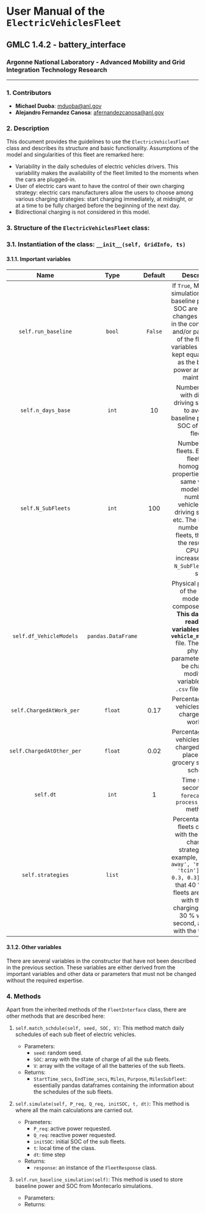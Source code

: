 # User Manual of the `ElectricVehiclesFleet`  

## GMLC 1.4.2 - battery_interface
### Argonne National Laboratory - Advanced Mobility and Grid Integration Technology Research 

---

###  1. Contributors
  - **Michael Duoba**: mduoba@anl.gov
  - **Alejandro Fernandez Canosa**: afernandezcanosa@anl.gov

### 2. Description
 
This document provides the guidelines to use the `ElectricVehiclesFleet` class and describes its structure and basic functionality. Assumptions of the model and singularities of this fleet are remarked here:
  - Variability in the daily schedules of electric vehicles drivers. This variability makes the availability of the fleet limited to the moments when the cars are plugged-in.
  - User of electric cars want to have the control of their own charging strategy: electric cars manufacturers allow the users to choose among various charging strategies: start charging immediately, at midnight, or at a time to be fully charged before the beginning of the next day.
  - Bidirectional charging is not considered in this model. 

### 3. Structure of the `ElectricVehiclesFleet` class:

### 3.1. Instantiation of the class: `__init__(self, GridInfo, ts)`

#### 3.1.1. Important variables

| Name                |  Type  |  Default | Description  |
|:-------------------:|:------:|:--------:|:-------------:|
| `self.run_baseline` |  `bool`|  `False` | If `True`, Montecarlo simulations to store baseline power and SOC are run. If no changes are made in the configuration and/or parameters of the fleet, this variables should be kept equal to `False` as the baseline power and SOC is maintained. |
| `self.n_days_base`    | `int`|   10     | Number of days with different driving schedules to average baseline power and SOC of the sub fleets.           |
| `self.N_SubFleets`    | `int`|   100    | Number of sub fleets. Each sub fleet has homogeneous properties. That is: same vehicle model, same number of vehicles, same driving schedule, etc. The larger the number of sub fleets, the better the results, but CPU time increases as the `N_SubFleets` does so.   |
| `self.df_VehicleModels`    | `pandas.DataFrame`|      | Physical properties of the vehicle models that compose the fleet. **This dataframe reads the variables from the `vehicle_models.csv`** file. Therefore, if physical parameters have to be changed, modify the variables in the `.csv` file directly.   |
| `self.ChargedAtWork_per`   | `float` | 0.17 | Percentage/100 of vehicles that are charged while working. |
| `self.ChargedAtOther_per`  | `float` | 0.02 | Percentage/100 of vehicles that are charged at other places (e.g. grocery store, high school). |
| `self.dt`  | `int` | 1 | Time step in seconds for `forecast` and `process_request` methods. |
| `self.strategies`  | `list` |   | Percentage of sub fleets charging with the different charging strategies. For example, `[ ['right away', 'midnight', 'tcin'], [0.4, 0.3, 0.3] ]` means that 40 % of sub fleets are charged with the first charging strategy, 30 % with the second, and 30 % with the third one. |


#### 3.1.2. Other variables

There are several variables in the constructor that have not been described in the previous section. These variables are either derived from the important variables and other data or parameters that must not be changed without the required expertise.

### 4. Methods

Apart from the inherited methods of the `FleetInterface` class, there are other methods that are described here:

1. `self.match_schdule(self, seed, SOC, V)`: This method match daily schedules of each sub fleet of electric vehicles.
    * Parameters:
      * `seed`: random seed.
      * `SOC`: array with the state of charge of all the sub fleets.
      * `V`: array with the voltage of all the batteries of the sub fleets.
    * Returns:
      * `StartTime_secs`, `EndTime_secs`, `Miles`, `Purpose`, `MilesSubfleet`: essentially pandas dataframes containing the information about the schedules of the sub fleets.

2. `self.simulate(self, P_req, Q_req, initSOC, t, dt)`: This method is where all the main calculations are carried out. 
    * Prameters: 
      * `P_req`: active power requested.
      * `Q_req`: reactive power requested.
      * `initSOC`: initial SOC of the sub fleets.
      * `t`: local time of the class.
      * `dt`: time step
    * Returns:
      * `response`: an instance of the `FleetResponse` class.
      
3. `self.run_baseline_simulation(self)`: This method is used to store baseline power and SOC from Montecarlo simulations. 
    * Parameters:
    * Returns:
    






